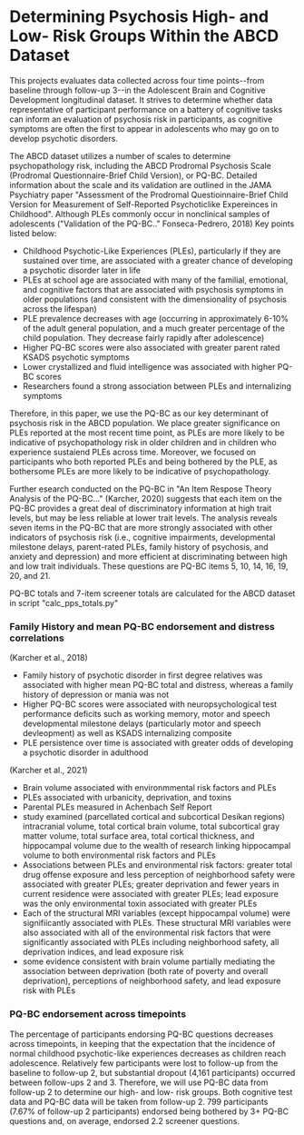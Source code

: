 # Determining Psychosis High- and Low- Risk Groups Within the ABCD Dataset

This projects evaluates data collected across four time points--from baseline through follow-up 3--in the Adolescent Brain and Cognitive Development longitudinal dataset. It strives to determine whether data representative of participant performance on a battery of cognitive tasks can inform an evaluation of psychosis risk in participants, as cognitive symptoms are often the first to appear in adolescents who may go on to develop psychotic disorders. 

The ABCD dataset utilizes a number of scales to determine psychopathology risk, including the ABCD Prodromal Psychosis Scale (Prodromal Questionnaire-Brief Child Version), or PQ-BC. Detailed information about the scale and its validation are outlined in the JAMA Psychiatry paper "Assessment of the Prodromal Questioinnaire-Brief Child Version for Measurement of Self-Reported Psychoticlike Expereinces in Childhood". Although PLEs commonly occur in nonclinical samples of adolescents ("Validation of the PQ-BC.." Fonseca-Pedrero, 2018) Key points listed below:
- Childhood Psychotic-Like Experiences (PLEs), particularly if they are sustained over time, are associated with a greater chance of developing a psychotic disorder later in life
- PLEs at school age are associated with many of the familial, emotional, and cognitive factors that are associated with psychosis symptoms in older populations (and consistent with the dimensionality of psychosis across the lifespan)
- PLE prevalence decreases with age (occurring in approximately 6-10% of the adult general population, and a much greater percentage of the child population. They decrease fairly rapidly after adolescence)
- Higher PQ-BC scores were also associated with greater parent rated KSADS psychotic symptoms
- Lower crystallized and fluid intelligence was associated with higher PQ-BC scores
- Researchers found a strong association between PLEs and internalizing symptoms

Therefore, in this paper, we use the PQ-BC as our key determinant of psychosis risk in the ABCD population. We place greater significance on PLEs reported at the most recent time point, as PLEs are more likely to be indicative of psychopathology risk in older children and in children who experience sustaiend PLEs across time. Moreover, we focused on participants who both reported PLEs and being bothered by the PLE, as bothersome PLEs are more likely to be indicative of psychopathology.

Further esearch conducted on the PQ-BC in "An Item Respose Theory Analysis of the PQ-BC..." (Karcher, 2020) suggests that each item on the PQ-BC provides a great deal of discriminatory information at high trait levels, but may be less reliable at lower trait levels. The analysis reveals seven items in the PQ-BC that are more strongly associated with other indicators of psychosis risk (i.e., cognitive impairments, developmental milestone delays, parent-rated PLEs, family history of psychosis, and anxiety and depression) and more efficient at discriminating between high and low trait individuals. These questions are PQ-BC items 5, 10, 14, 16, 19, 20, and 21. 

PQ-BC totals and 7-item screener totals are calculated for the ABCD dataset in script "calc_pps_totals.py"

### Family History and mean PQ-BC endorsement and distress correlations

(Karcher et al., 2018)
- Family history of psychotic disorder in first degree relatives was associated with higher mean PQ-BC total and distress, whereas a family history of depression or mania was not
- Higher PQ-BC scores were associated with neuropsychological test performance deficits such as working memory, motor and speech developmental milestone delays (particularly motor and speech devleopment) as well as KSADS internalizing composite
- PLE persistence over time is associated with greater odds of developing a psychotic disorder in adulthood

(Karcher et al., 2021)
- Brain volume associated with environmmental risk factors and PLEs
- PLEs associated with urbanicity, deprivation, and toxins
- Parental PLEs measured in Achenbach Self Report
- study examined (parcellated cortical and subcortical Desikan regions) intracranial volume, total cortical brain volume, total subcortical gray matter volume, total surface area, total cortical thickness, and hippocampal volume due to the wealth of research linking hippocampal volume to both environmental risk factors and PLEs
- Associations between PLEs and environmental risk factors: greater total drug offense exposure and less perception of neighborhood safety were associated with greater PLEs; greater deprivation and fewer years in current residence were associated with greater PLEs; lead exposure was the only environmental toxin associated with greater PLEs
- Each of the structural MRI variables (except hippocampal volume) were signifiicantly associated with PLEs. These structural MRI variables were also associated with all of the environmental risk factors that were significantly associated with PLEs including neighborhood safety, all deprivation indices, and lead exposure risk
- some evidence consistent with brain volume partially mediating the association between deprivation (both rate of poverty and overall deprivation), perceptions of neighborhood safety, and lead exposure risk with PLEs

### PQ-BC endorsement across timepoints
The percentage of participants endorsing PQ-BC questions decreases across timepoints, in keeping that the expectation that the incidence of normal childhood psychotic-like experiences decreases as children reach adolescence. Relatively few participants were lost to follow-up from the baseline to follow-up 2, but substantial dropout (4,161 participants) occurred between follow-ups 2 and 3. Therefore, we will use PQ-BC data from follow-up 2 to determine our high- and low- risk groups. Both cognitive test data and PQ-BC data will be taken from follow-up 2. 799 participants (7.67% of follow-up 2 participants) endorsed being bothered by 3+ PQ-BC questions and, on average, endorsed 2.2 screener questions. 
